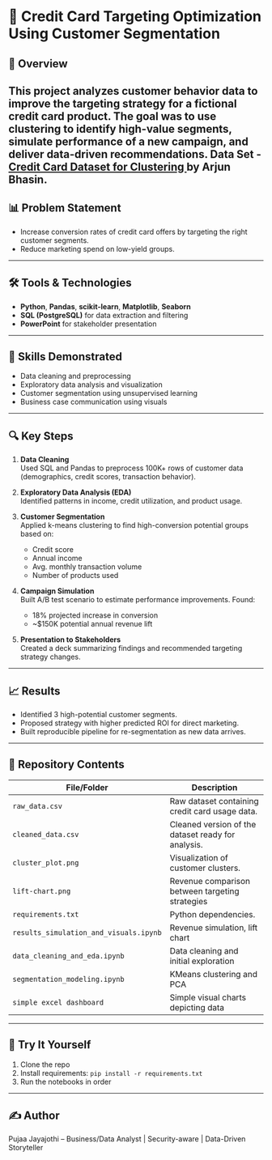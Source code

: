 # 🎯 Credit Card Targeting Optimization Using Customer Segmentation

## 🧠 Overview
This project analyzes customer behavior data to improve the targeting strategy for a fictional credit card product. The goal was to use clustering to identify high-value segments, simulate performance of a new campaign, and deliver data-driven recommendations.
Data Set - <a href ="https://www.kaggle.com/datasets/arjunbhasin2013/ccdata?resource=download&SSORegistrationToken=CfDJ8KvMat0eHzhGoPokVBGB7D3gy419ugFJ9BPG6Obi1qf88upUVSG6iaQZPZBT-6OfJ3NCM0Quowj-km4ANMlEd6YlMtC1z0nD84rdBgeOmt9iIUgJEU6BovFtF4JZx7Ql5RxMX-a5QmxuCKdddaEy91zGAobunsuWGMTNo7fsW9n6o1T6m-wYfUc2huhiUY20ZF0rlUvlexkfqWuHv-CUSsaqTSLVUoqfUIpIEX8LCUbU0PjzgqAnHWImKEtObVkfvu46Md5TCjvsL9byPXS4EDvvtLo5Hms5OhF7LkYDZwIWP7ZR-gr1YdLSj7Ahjm889qX02x7HUn8lULJ4yLHh3gkpgQ&DisplayName=rosy%20j"> Credit Card Dataset for Clustering </a> by Arjun Bhasin.
---

## 📊 Problem Statement
- Increase conversion rates of credit card offers by targeting the right customer segments.
- Reduce marketing spend on low-yield groups.

---

## 🛠️ Tools & Technologies
- **Python**, **Pandas**, **scikit-learn**, **Matplotlib**, **Seaborn**
- **SQL (PostgreSQL)** for data extraction and filtering
- **PowerPoint** for stakeholder presentation

---
## 🧠 Skills Demonstrated

- Data cleaning and preprocessing
- Exploratory data analysis and visualization
- Customer segmentation using unsupervised learning
- Business case communication using visuals

---

## 🔍 Key Steps

1. **Data Cleaning**  
   Used SQL and Pandas to preprocess 100K+ rows of customer data (demographics, credit scores, transaction behavior).

2. **Exploratory Data Analysis (EDA)**  
   Identified patterns in income, credit utilization, and product usage.

3. **Customer Segmentation**  
   Applied k-means clustering to find high-conversion potential groups based on:
   - Credit score
   - Annual income
   - Avg. monthly transaction volume
   - Number of products used

4. **Campaign Simulation**  
   Built A/B test scenario to estimate performance improvements. Found:
   - 18% projected increase in conversion
   - ~$150K potential annual revenue lift

5. **Presentation to Stakeholders**  
   Created a deck summarizing findings and recommended targeting strategy changes.

---

## 📈 Results
- Identified 3 high-potential customer segments.
- Proposed strategy with higher predicted ROI for direct marketing.
- Built reproducible pipeline for re-segmentation as new data arrives.

---

## 📂 Repository Contents
| File/Folder | Description |
|-------------|-------------|
| `raw_data.csv`| Raw dataset containing credit card usage data.
| `cleaned_data.csv`| Cleaned version of the dataset ready for analysis.
| `cluster_plot.png`| Visualization of customer clusters.
| `lift-chart.png` | Revenue comparison between targeting strategies
| `requirements.txt`| Python dependencies.
| `results_simulation_and_visuals.ipynb`| Revenue simulation, lift chart
| `data_cleaning_and_eda.ipynb` | Data cleaning and initial exploration
| `segmentation_modeling.ipynb`| KMeans clustering and PCA
|`simple excel dashboard`| Simple visual charts depicting data

---

## 🧪 Try It Yourself
1. Clone the repo
2. Install requirements: `pip install -r requirements.txt`
3. Run the notebooks in order

---

## ✍️ Author
Pujaa Jayajothi – Business/Data Analyst | Security-aware | Data-Driven Storyteller  



